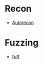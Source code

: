 # Recon
- [Autorecon](https://github.com/Tib3rius/AutoRecon "Autorecon")

# Fuzzing
- [fuff](https://github.com/ffuf/ffuf "fuff")